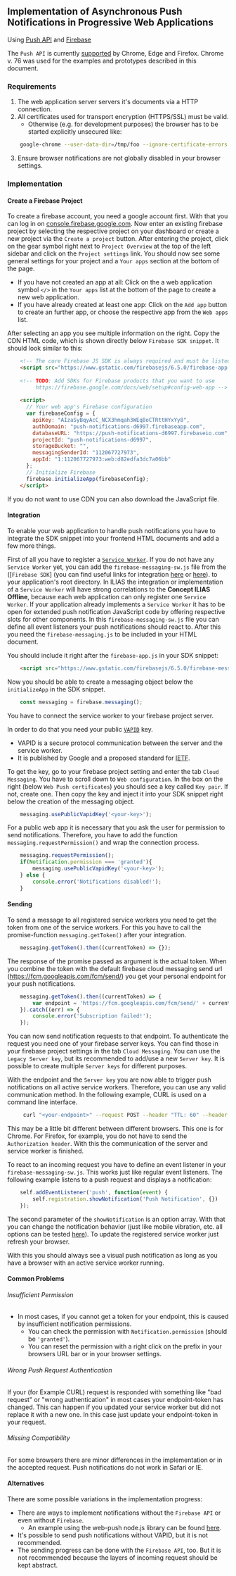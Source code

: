## Implementation of Asynchronous Push Notifications in Progressive Web Applications

Using [Push API](https://www.w3.org/TR/push-api/)
and [Firebase](https://firebase.google.com/docs)

The `Push API` is currently [supported](https://caniuse.com/#feat=push-api)
by Chrome, Edge and Firefox. Chrome v. 76 was used for the examples and prototypes described in this document.

### Requirements

1. The web application server servers it's documents via a HTTP connection.
2. All certificates used for transport encryption (HTTPS/SSL) must be valid.
    * Otherwise (e.g. for development purposes) the browser has to be started explicitly unsecured like:

```bash
    google-chrome --user-data-dir=/tmp/foo --ignore-certificate-errors --unsafely-treat-insecure-origin-as-secure=<your-host>
```

3. Ensure browser notifications are not globally disabled in your browser settings.

### Implementation

#### Create a Firebase Project

To create a firebase account, you need a google account first. 
With that you can log in on [console.firebase.google.com](https://console.firebase.google.com).
Now enter an existing firebase project by selecting the respective
project on your dashboard or create a new project via
the `Create a project` button.
After entering the project, click on the gear symbol right next to `Project Overview`
at the top of the left sidebar and click on the `Project settings` link.
You should now see some general settings for your project and a `Your apps` section
at the bottom of the page.

* If you have not created an app at all: Click on the a web application
symbol `</>` in the `Your apps` list at the bottom of the page to create a new web application.
* If you have already created at least one app: Click on the `Add app` button to create an further app,
or choose the respective app from the `Web apps` list.
 
After selecting an app you see multiple information on the right.
Copy the CDN HTML code, which is shown directly below `Firebase SDK snippet`.
It should look similar to this:

```html
    <!-- The core Firebase JS SDK is always required and must be listed first -->
    <script src="https://www.gstatic.com/firebasejs/6.5.0/firebase-app.js"></script>
    
    <!-- TODO: Add SDKs for Firebase products that you want to use
         https://firebase.google.com/docs/web/setup#config-web-app -->
    
    <script>
      // Your web app's Firebase configuration
      var firebaseConfig = {
        apiKey: "AIzaSyBqyAcC_NCX3hmqah3WEq8oCTRttHYxYy8",
        authDomain: "push-notifications-d6997.firebaseapp.com",
        databaseURL: "https://push-notifications-d6997.firebaseio.com",
        projectId: "push-notifications-d6997",
        storageBucket: "",
        messagingSenderId: "112067727973",
        appId: "1:112067727973:web:d82edfa3dc7a06bb"
      };
      // Initialize Firebase
      firebase.initializeApp(firebaseConfig);
    </script>
```
    
If you do not want to use CDN you can also download the JavaScript file.

#### Integration

To enable your web application to handle push notifications you have
to integrate the SDK snippet into your frontend HTML documents and
add a few more things.

First of all you have to register a [`Service Worker`](https://caniuse.com/#feat=serviceworkers).
If you do not have any `Service Worker` yet, you can add the `firebase-messaging-sw.js`
file from the ([`Firebase SDK`] (you can find useful links for integration [here](https://firebase.google.com/docs/cloud-messaging/js/receive) or
[here](https://firebase.google.com/docs/cloud-messaging/js/receive)).
to your application's root directory.
In ILIAS the integration or implementation of a `Service Worker` will have
strong correlations to the **Concept ILIAS Offline**, because each web application
can only register one `Service Worker`.
If your application already implements a `Service Worker` it has to be open
for extended push notification JavaScript code by offering respective slots
for other components. 
In this `firebase-messaging-sw.js` file you can define all event listeners
your push notifications should react to. After this you need
the `firebase-messaging.js` to be included in your HTML document.

You should include it right after the `firebase-app.js` in your SDK snippet:

```html
    <script src="https://www.gstatic.com/firebasejs/6.5.0/firebase-messaging.js"></script>
```

Now you should be able to create a messaging object below the `initializeApp` in the SDK snippet.

```js
    const messaging = firebase.messaging();
```

You have to connect the service worker to your firebase project server.

In order to do that you need your public [`VAPID`](https://www.rfc-editor.org/info/rfc8292) key.
- VAPID is a secure protocol communication between the server and the service worker.
- It is published by Google and a proposed standard for [IETF](https://www.rfc-editor.org/info/rfc8292).

To get the key, go to your firebase project setting and enter the tab `Cloud Messaging`.
You have to scroll down to `Web configuration`.
In the box on the right (below `Web Push certificates`) you should see a key called `Key pair`.
If not, create one.
Then copy the key and inject it into your SDK snippet right below the creation of the messaging object.

```js
    messaging.usePublicVapidKey('<your-key>');
```

For a public web app it is necessary that you ask the user for permission to send notifications.
Therefore, you have to add the function `messaging.requestPermission()` and wrap the connection process.

```js
    messaging.requestPermission();
    if(Notification.permission === 'granted'){
        messaging.usePublicVapidKey('<your-key>');
    } else {
        console.error('Notifications disabled!');
    }
```

#### Sending

To send a message to all registered service workers you need to get the token
from one of the service workers.
For this you have to call the promise-function `messaging.getToken()` after your integration.

```js
    messaging.getToken().then((currentToken) => {});
```

The response of the promise passed as argument is the actual token.
When you combine the token with the default firebase cloud messaging
send url (https://fcm.googleapis.com/fcm/send/) you get your personal
endpoint for your push notifications.

```js
    messaging.getToken().then((currentToken) => {
        var endpoint = 'https://fcm.googleapis.com/fcm/send/' + currentToken;
    }).catch((err) => {
        console.error('Subscription failed!');
    });
```

You can now send notification requests to that endpoint.
To authenticate the request you need one of your firebase server keys.
You can find those in your firebase project settings in the tab `Cloud Messaging`.
You can use the `Legacy Server key`, but its recommended to add/use a new `Server key`.
It is possible to create multiple `Server keys` for different purposes.

With the endpoint and the `Server key` you are now able to trigger push notifications
on all active service workers.
Therefore, you can use any valid communication method.
In the following example, CURL is used on a command line interface.

```bash
     curl "<your-endpoint>" --request POST --header "TTL: 60" --header "Content-Length: 0" --header "Authorization: key=<your-server-key>"
```

This may be a little bit different between different browsers.
This one is for Chrome. For Firefox, for example, you do not have to send the `Authorization header`.
With this the communication of the server and service worker is finished.

To react to an incoming request you have to define an event listener in your `firebase-messaging-sw.js`.
This works just like regular event listeners.
The following example listens to a push request and displays a notification:

```js
    self.addEventListener('push', function(event) {
        self.registration.showNotification('Push Notification', {})
    });
```

The second parameter of the `showNotification` is an option array.
With that you can change the notification behavior (just like mobile vibration, etc.
all options can be tested [here](https://tests.peter.sh/notification-generator/)).
To update the registered service worker just refresh your browser.

With this you should always see a visual push notification as long as you
have a browser with an active service worker running.

#### Common Problems

###### Insufficient Permission

*  In most cases, if you cannot get a token for your endpoint, this is caused by insufficient notification permissions.
   * You can check the permission with `Notification.permission` (should be `'granted'`).
   * You can reset the permission with a right click on the prefix in your browsers URL bar or in your browser settings.

###### Wrong Push Request Authentication

If your (for Example CURL) request is responded with something like "bad request" or "wrong authentication" in most cases your endpoint-token has changed.
This can happen if you updated your service worker but did not replace it with a new one.
In this case just update your endpoint-token in your request.

###### Missing Compatibility

For some browsers there are minor differences in the implementation or in the accepted request.
Push notifications do not work in Safari or IE.

#### Alternatives

There are some possible variations in the implementation progress:

* There are ways to implement notifications without the `Firebase API` or even without `Firebase`.
   * An example using the web-push node.js library can be found [here](https://developers.google.com/web/ilt/pwa/introduction-to-push-notifications#vapid).
* It's possible to send push notifications without VAPID, but it is not recommended.
* The sending progress can be done with the `Firebase API`, too. But it is not recommended because the layers of incoming request should be kept abstract.